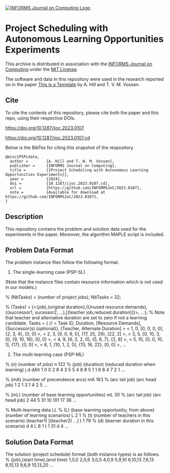 [![INFORMS Journal on Computing Logo](https://INFORMSJoC.github.io/logos/INFORMS_Journal_on_Computing_Header.jpg)](https://pubsonline.informs.org/journal/ijoc)

# Project Scheduling with Autonomous Learning Opportunities Experiments

This archive is distributed in association with the [INFORMS Journal on
Computing](https://pubsonline.informs.org/journal/ijoc) under the [MIT License](LICENSE).

The software and data in this repository were used in the research reported on in the paper 
[This is a Template](https://doi.org/10.1287/ijoc.2023.0107) by A. Hill and T. V. M. Vossen.

## Cite

To cite the contents of this repository, please cite both the paper and this repo, using their respective DOIs.

https://doi.org/10.1287/ijoc.2023.0107

https://doi.org/10.1287/ijoc.2023.0107.cd

Below is the BibTex for citing this snapshot of the respository.

```
@misc{PSPLdata,
  author =        {A. Hill and T. W. M. Vossen},
  publisher =     {INFORMS Journal on Computing},
  title =         {{Project Scheduling with Autonomous Learning Opportunities Experiments}},
  year =          {2024},
  doi =           {10.1287/ijoc.2023.0107.cd},
  url =           {https://github.com/INFORMSJoC/2023.0107},
  note =          {Available for download at https://github.com/INFORMSJoC/2023.0107},
}  
```

## Description

This repository contains the problem and solution data used for the experiments in the paper. Moreover, the algorithm MAPLE script is included.

## Problem Data Format

The problem instance files follow the following format. 

1) The single-learning case (PSP-SL)

(Note that the instance files contain resource information which is not used in our models.)

% (NbTasks) = (number of project jobs);
NbTasks = 32;

% (Tasks) = {<(job),(original duration),(Unused resource demands),{(successor1, sucessor2, ...),[(teacher job,reduced duration)]}>, ...};
% Note that teacher and alternative duration are set to zero if not a learning candidate.
Tasks = {
// < Task ID, Duration, [Resource Demands], {Successor(s) (optional)}, [Teacher, Alternate Duration] >
  < 1, 0, [0, 0, 0, 0], {2, 3, 4}, [0, 0] >,
  < 2, 3, [9, 0, 9, 0], {17, 25, 29}, [22, 2] >,
  < 3, 5, [0, 10, 3, 0], {9, 10, 16}, [0, 0] >,
  < 4, 9, [6, 2, 2, 0], {5, 6, 7}, [2, 8] >,
  < 5, 10, [0, 0, 10, 1], {17}, [0, 0] >,
  < 6, 1, [10, 1, 2, 0], {13, 16, 22}, [0, 0] >,
  ...
  
2) The multi-learning case (PSP-ML)

% (n) (number of jobs)
n 122
% (job) (duration) (reduced duration when learning)
j d dAlt
1 0 0
2 8 4
3 5 5
4 8 8
5 1 1
6 8 4
7 2 1
...

% (mA) (number of precendence arcs)
mA 183
% (arc tail job) (arc head job)
1 2
1 3
1 4
2 5
...

% (mL) (number of base learning opportunities)
mL 30
% (arc tail job) (arc head job)
2 44
5 31
10 101
17 36
...

% Multi-learning data
LL
% (L) (base learning opportunity; from above) (number of learning scenarios)
L 2 1
% (t) (number of teachers in this scenario) (teacher1) [(teacher2) ...]
 t 1 79
% (d) (learner duration in this scenario)
 d 4
L 6 1
 t 1 31
 d 4
 ...

## Solution Data Format

The solution (project schedule) format (both instance types) is as follows.
% (job),(start time),(end time)
1,0,0
2,0,6
3,0,5
4,0,9
5,9,10
6,10,13
7,6,13
8,10,13
9,6,9
10,13,20
...
